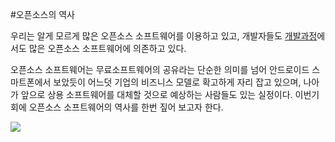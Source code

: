 #오픈소스의 역사

우리는 알게 모르게 많은 오픈소스 소프트웨어를 이용하고 있고, 개발자들도 [개발과정](c624-d508-c18c-c2a4-c758-c5ed-c0ac/c624-d508-c18c-c2a4-c758-bc1c-c804-acfc-c815.md)에서도 많은 오픈소스 소프트웨어에 의존하고 있다.

오픈소스 소프트웨어는 무료소프트웨어의 공유라는 단순한 의미를 넘어 안드로이드 스마트폰에서 보았듯이 어느덧 기업의 비즈니스 모델로 확고하게 자리 잡고 있으며, 나아가 앞으로 상용 소프트웨어를 대체할 것으로 예상하는 사람들도 있는 실정이다. 이번기회에 오픈소스 소프트웨어의 역사를 한번 짚어 보고자 한다.

![](/assets/오픈소스.jpg)